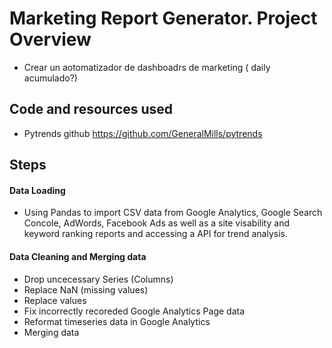 # Marketing Report Generator. Project Overview 
 - Crear un aotomatizador de dashboadrs de marketing ( daily acumulado?)
## Code and resources used
 - Pytrends github https://github.com/GeneralMills/pytrends
## Steps
  #### Data Loading
   - Using Pandas to import CSV data from Google Analytics, Google Search Concole, AdWords, Facebook Ads as well as a site visability and keyword ranking reports and accessing a API for trend analysis.
  #### Data Cleaning and Merging data   
   - Drop uncecessary Series (Columns)
   - Replace NaN (missing values)
   - Replace values
   - Fix incorrectly recoreded Google Analytics Page data
   - Reformat timeseries data in Google Analytics   
   - Merging data
